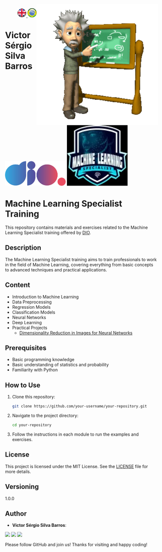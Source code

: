 <img src="./img/gif v1.gif" min-width="400px" max-width="400px" width="400px" align="right" alt="Computador iuriCode">
<p>
  <div align="right"> 
<a href="./readme.md"> <img src="./img/LogoUK.png" alt="Logo UK" width="30"/></a><a href="./leiame.md"> <img src="./img/logoBrazil.png" alt="Logo Brasil" width="30"/> </a>
</div>
  <H1><b> Victor Sérgio Silva Barros </b> </H1>
  
</p> 

<img src="./img/dio.png" alt="DIO Logo" width="200"/>
<img src="./img/LogoMLS.jpg" alt="Machine Learning Specialist Logo" width="200"/>

# Machine Learning Specialist Training

This repository contains materials and exercises related to the Machine Learning Specialist training offered by [DIO](https://web.dio.me/track/formacao-machine-learning-specialist?tab=about).

## Description

The Machine Learning Specialist training aims to train professionals to work in the field of Machine Learning, covering everything from basic concepts to advanced techniques and practical applications.

## Content

- Introduction to Machine Learning
- Data Preprocessing
- Regression Models
- Classification Models
- Neural Networks
- Deep Learning
- Practical Projects
  - [Dimensionality Reduction in Images for Neural Networks](https://github.com/vicssb/Dimensionality-Reduction-in-Images-for-Neural-Networks)

## Prerequisites

- Basic programming knowledge
- Basic understanding of statistics and probability
- Familiarity with Python

## How to Use

1. Clone this repository:
    ```sh
    git clone https://github.com/your-username/your-repository.git
    ```
2. Navigate to the project directory:
    ```sh
    cd your-repository
    ```
3. Follow the instructions in each module to run the examples and exercises.

## License

This project is licensed under the MIT License. See the [LICENSE](LICENSE) file for more details.

## Versioning

1.0.0

## Author

* **Victor Sérgio Silva Barros**:

<p align="left">
  <a href="mailto:vicssb@gmail.com" alt="Gmail" target="_blank">
  <img src="https://img.shields.io/badge/-Gmail-FF0000?style=flat-square&labelColor=FF0000&logo=gmail&logoColor=white&link=mailto:vicssb@gmail.com" /></a>

  <a href="https://www.linkedin.com/in/victor-sergio-silva-barros/" alt="Linkedin" target="_blank">
  <img src="https://img.shields.io/badge/-Linkedin-0e76a8?style=flat-square&logo=Linkedin&logoColor=white&link=https://www.linkedin.com/in/victor-sergio-silva-barros/" /></a>

  <a href="https://wa.me/+5512981328278" alt="WhatsApp" target="_blank">
  <img src="https://img.shields.io/badge/-WhatsApp-25d366?style=flat-square&labelColor=25d366&logo=whatsapp&logoColor=white&link=https://wa.me/+5512987085327"/></a>

</p>

<p>Please follow GitHub and join us!
Thanks for visiting and happy coding!</p>